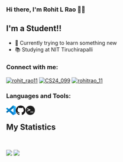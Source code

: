 ### Hi there, I'm Rohit L Rao 🙋‍♂️

## I'm a Student!!

- 🌱 Currently trying to learn something new
- 📚 Studying at NIT Tiruchirapalli

### Connect with me:

<a href="https://instagram.com/rohit_rao11" target="blank"><img align="center" src="https://raw.githubusercontent.com/rahuldkjain/github-profile-readme-generator/master/src/images/icons/Social/instagram.svg" alt="rohit_rao11" height="30" width="40" /></a>
<a href="https://www.hackerrank.com/CS24_099" target="blank"><img align="center" src="https://raw.githubusercontent.com/rahuldkjain/github-profile-readme-generator/master/src/images/icons/Social/hackerrank.svg" alt="CS24_099" height="30" width="40" /></a>
<a href="https://www.leetcode.com/rohitrao_11" target="blank"><img align="center" src="https://raw.githubusercontent.com/rahuldkjain/github-profile-readme-generator/master/src/images/icons/Social/leet-code.svg" alt="rohitrao_11" height="30" width="40" /></a>

### Languages and Tools:

[<img align="left" alt="Visual Studio Code" width="26px" src="https://raw.githubusercontent.com/github/explore/80688e429a7d4ef2fca1e82350fe8e3517d3494d/topics/visual-studio-code/visual-studio-code.png" />][instagram]
[<img align="left" alt="GitHub" width="26px" src="https://raw.githubusercontent.com/github/explore/78df643247d429f6cc873026c0622819ad797942/topics/github/github.png" />][github]
[<img align="left" alt="Terminal" width="26px" src="https://raw.githubusercontent.com/github/explore/80688e429a7d4ef2fca1e82350fe8e3517d3494d/topics/terminal/terminal.png" />][github]

<br />

## My Statistics

<br/>
<p align="left">
  <img width="49.5%" src="https://github-readme-stats.vercel.app/api?username=rohitrao11&show_icons=true&theme=gruvbox&hide_border=true" />
    <img width="49.5%" src="https://github-readme-streak-stats.herokuapp.com/?user=rohitrao11&theme=gruvbox&hide_border=true" />
</p>
<br>


[instagram]: https://instagram.com/rohit_rao11
[github]: https://github.com/rohitrao11